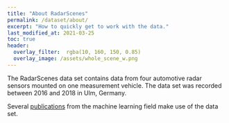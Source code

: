```yaml
---
title: "About RadarScenes"
permalink: /dataset/about/
excerpt: "How to quickly get to work with the data."
last_modified_at: 2021-03-25
toc: true
header:
  overlay_filter:  rgba(10, 160, 150, 0.85)
  overlay_image: /assets/whole_scene_w.png
---
```


The RadarScenes data set contains data from four automotive radar sensors mounted on one measurement vehicle.
The data set was recorded between 2016 and 2018 in Ulm, Germany.

Several [publications](/publications) from the machine learning field make use of the data set.
